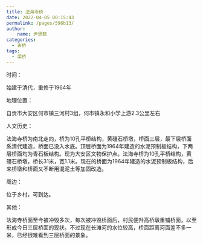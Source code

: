 ```yaml
---
title: 法海寺桥
date: 2022-04-05 00:15:43
permalink: /pages/596b13/
author:
    name: 尹思懿
categories:
  - 古桥
tags:
  - 梁桥 
---
```

时间：

始建于清代，重修于1964年

地理位置：

自贡市大安区何市镇三河村3组，何市镇永和小学上游2.3公里左右

人文历史：

法海寺桥为南北走向，桥为10孔平桥结构，黄礓石桥墩，桥面三层，最下层桥面系清代建造，桥面已没入水底。顶层桥面为1964年建造的水泥预制板结构，下两层桥面均为青石板结构。现为大安区文物保护点。法海寺桥为10孔平桥结构，黄礓石桥墩，桥长31米，宽1.1米。现在的桥面为1964年建造的水泥预制板结构，后来桥墩和桥面又不断用混泥土等加固改造。

周边：

位于乡村，可到达。

其他：

法海寺桥面至今被冲毁多次，每次被冲毁桥面后，村民便升高桥墩重铺桥面，以至形成今日三层桥面的现状。不过现在长滩河的水位较高，桥面距离河面差不多一米，已经很难看到三层桥面的景象。
